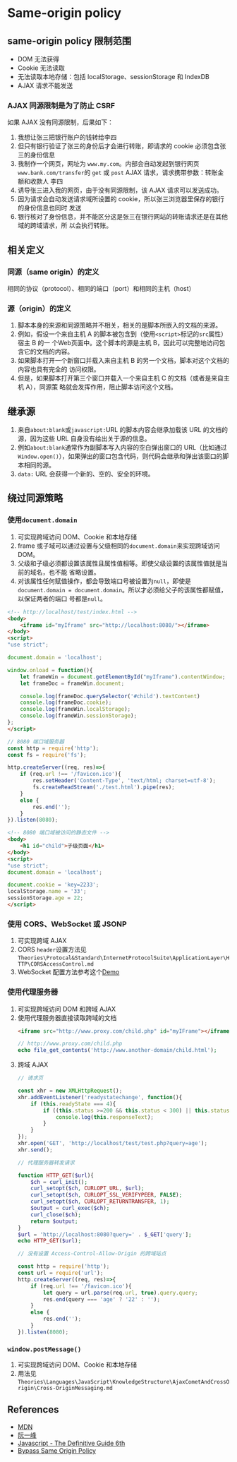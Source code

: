 # Same-origin policy


## same-origin policy 限制范围
* DOM 无法获得
* Cookie 无法读取
* 无法读取本地存储：包括 localStorage、sessionStorage 和 IndexDB
* AJAX 请求不能发送  

### AJAX 同源限制是为了防止 CSRF
如果 AJAX 没有同源限制，后果如下：
1. 我想让张三把银行账户的钱转给李四
2. 但只有银行验证了张三的身份后才会进行转账，即请求的 cookie 必须包含张三的身份信息
3. 我制作一个网页，网址为 `www.my.com`。内部会自动发起到银行网页
`www.bank.com/transfer`的 `get` 或 `post` AJAX 请求，请求携带参数：转账金额和收款人
李四
4. 诱导张三进入我的网页，由于没有同源限制，该 AJAX 请求可以发送成功。
5. 因为请求会自动发送请求域所设置的 cookie，所以张三浏览器里保存的银行的身份信息也同时
发送
6. 银行核对了身份信息，并不能区分这是张三在银行网站的转账请求还是在其他域的跨域请求，所
以会执行转账。


## 相关定义
### 同源（same origin）的定义
相同的协议（protocol）、相同的端口（port）和相同的主机（host）

### 源（origin）的定义
1. 脚本本身的来源和同源策略并不相关，相关的是脚本所嵌入的文档的来源。
2. 例如，假设一个来自主机 A 的脚本被包含到（使用`<script>`标记的`src`属性）宿主 B 的一
个Web页面中。这个脚本的源是主机 B，因此可以完整地访问包含它的文档的内容。
3. 如果脚本打开一个新窗口并载入来自主机 B 的另一个文档，脚本对这个文档的内容也具有完全的
访问权限。
4. 但是，如果脚本打开第三个窗口并载入一个来自主机 C 的文档（或者是来自主机 A），同源策
略就会发挥作用，阻止脚本访问这个文档。


## 继承源
1. 来自`about:blank`或`javascript:`URL 的脚本内容会继承加载该 URL 的文档的源，因为这些
URL 自身没有给出关于源的信息。
2. 例如`about:blank`通常作为副脚本写入内容的空白弹出窗口的 URL（比如通过
`Window.open()`），如果弹出的窗口包含代码，则代码会继承和弹出该窗口的脚本相同的源。
3. `data:` URL 会获得一个新的、空的、安全的环境。


## 绕过同源策略
### 使用`document.domain`
1. 可实现跨域访问 DOM、Cookie 和本地存储
2. frame 或子域可以通过设置与父级相同的`document.domain`来实现跨域访问 DOM。
3. 父级和子级必须都设置该属性且属性值相等。即使父级设置的该属性值就是当前的域名，也不能
省略设置。
4. 对该属性任何赋值操作，都会导致端口号被设置为`null`，即使是
`document.domain = document.domain`。所以才必须给父子的该属性都赋值，以保证两者的端口
号都是`null`。

```html
<!-- http://localhost/test/index.html -->
<body>
    <iframe id="myIframe" src="http://localhost:8080/"></iframe>
</body>
<script>
"use strict";

document.domain = 'localhost';

window.onload = function(){
    let frameWin = document.getElementById("myIframe").contentWindow;
    let frameDoc = frameWin.document;

    console.log(frameDoc.querySelector('#child').textContent)
    console.log(frameDoc.cookie);
    console.log(frameWin.localStorage);
    console.log(frameWin.sessionStorage);
};
</script>
```
```js
// 8080 端口域服务器
const http = require('http');
const fs = require('fs');

http.createServer((req, res)=>{
    if (req.url !== '/favicon.ico'){
        res.setHeader('Content-Type', 'text/html; charset=utf-8');
        fs.createReadStream('./test.html').pipe(res);
    }
    else {
        res.end('');
    }
}).listen(8080);
```
```html
<!-- 8080 端口域被访问的静态文件 -->
<body>
    <h1 id="child">子级页面</h1>
</body>
<script>
"use strict";
document.domain = 'localhost';

document.cookie = 'key=2233';
localStorage.name = '33';
sessionStorage.age = 22;
</script>
```

### 使用 CORS、WebSocket 或 JSONP
1. 可实现跨域 AJAX
2. CORS `header`设置方法见`Theories\Protocal&Standard\InternetProtocolSuite\ApplicationLayer\HTTP\CORSAccessControl.md`
3. WebSocket 配置方法参考这个[Demo](https://github.com/samoyi/Nichijou/tree/master/communication/websocket)

### 使用代理服务器
1. 可实现跨域访问 DOM 和跨域 AJAX
2. 使用代理服务器直接读取跨域的文档
    ```html
    <iframe src="http://www.proxy.com/child.php" id="myIFrame"></iframe>
    ```
    ```php
    // http://www.proxy.com/child.php
    echo file_get_contents('http://www.another-domain/child.html');
    ```
3. 跨域 AJAX
    ```js
    // 请求页

    const xhr = new XMLHttpRequest();
    xhr.addEventListener('readystatechange', function(){
        if (this.readyState === 4){
            if ((this.status >=200 && this.status < 300) || this.status === 304){
                console.log(this.responseText);
            }
        }
    });
    xhr.open('GET', 'http://localhost/test/test.php?query=age');
    xhr.send();
    ```
    ```php
    // 代理服务器转发请求

    function HTTP_GET($url){
        $ch = curl_init();
        curl_setopt($ch, CURLOPT_URL, $url);
        curl_setopt($ch, CURLOPT_SSL_VERIFYPEER, FALSE);
        curl_setopt($ch, CURLOPT_RETURNTRANSFER, 1);
        $output = curl_exec($ch);
        curl_close($ch);
        return $output;
    }
    $url = 'http://localhost:8080?query=' . $_GET['query'];
    echo HTTP_GET($url);
    ```
    ```js
    // 没有设置 Access-Control-Allow-Origin 的跨域站点

    const http = require('http');
    const url = require('url');
    http.createServer((req, res)=>{
        if (req.url !== '/favicon.ico'){
            let query = url.parse(req.url, true).query.query;
            res.end(query === 'age' ? '22' : '');
        }
        else {
            res.end('');
        }
    }).listen(8080);
    ```

### `window.postMessage()`
1. 可实现跨域访问 DOM、Cookie 和本地存储
2. 用法见`Theories\Languages\JavaScript\KnowledgeStructure\AjaxCometAndCrossOrigin\Cross-OriginMessaging.md`



## References
* [MDN](https://developer.mozilla.org/en-US/docs/Web/Security/Same-origin_policy)  
* [阮一峰](http://www.ruanyifeng.com/blog/2016/04/same-origin-policy.html)
* [Javascript - The Definitive Guide 6th](http://shop.oreilly.com/product/9780596805531.do)
* [Bypass Same Origin Policy](http://qnimate.com/same-origin-policy-in-nutshell/)
